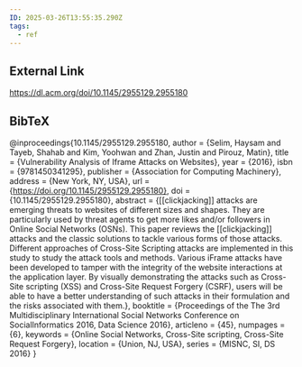 ```yaml
---
ID: 2025-03-26T13:55:35.290Z
tags:
  - ref
---
```

## External Link

https://dl.acm.org/doi/10.1145/2955129.2955180

## BibTeX

@inproceedings{10.1145/2955129.2955180, author = {Selim, Haysam and Tayeb, Shahab and Kim, Yoohwan and Zhan, Justin and Pirouz, Matin}, title = {Vulnerability Analysis of Iframe Attacks on Websites}, year = {2016}, isbn = {9781450341295}, publisher = {Association for Computing Machinery}, address = {New York, NY, USA}, url = {https://doi.org/10.1145/2955129.2955180}, doi = {10.1145/2955129.2955180}, abstract = {[[clickjacking]] attacks are emerging threats to websites of different sizes and shapes. They are particularly used by threat agents to get more likes and/or followers in Online Social Networks (OSNs). This paper reviews the [[clickjacking]] attacks and the classic solutions to tackle various forms of those attacks. Different approaches of Cross-Site Scripting attacks are implemented in this study to study the attack tools and methods. Various iFrame attacks have been developed to tamper with the integrity of the website interactions at the application layer. By visually demonstrating the attacks such as Cross-Site scripting (XSS) and Cross-Site Request Forgery (CSRF), users will be able to have a better understanding of such attacks in their formulation and the risks associated with them.}, booktitle = {Proceedings of the The 3rd Multidisciplinary International Social Networks Conference on SocialInformatics 2016, Data Science 2016}, articleno = {45}, numpages = {6}, keywords = {Online Social Networks, Cross-Site scripting, Cross-Site Request Forgery}, location = {Union, NJ, USA}, series = {MISNC, SI, DS 2016} }
